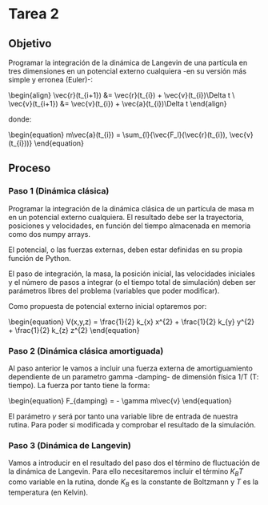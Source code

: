 # Tarea 2

## Objetivo

Programar la integración de la dinámica de Langevin de una partícula en tres dimensiones en un
potencial externo cualquiera -en su versión más simple y erronea (Euler)-:

\begin{align}
\vec{r}(t_{i+1}) &= \vec{r}(t_{i}) + \vec{v}(t_{i})\Delta t \\
\vec{v}(t_{i+1}) &= \vec{v}(t_{i}) + \vec{a}(t_{i})\Delta t
\end{align}

donde:

\begin{equation}
m\vec{a}(t_{i}) = \sum_{l}{\vec{F_l}(\vec{r}(t_{i}), \vec{v}(t_{i}))}
\end{equation}

## Proceso

### Paso 1 (Dinámica clásica)

Programar la integración de la dinámica clásica de un partícula de masa m en un potencial externo
cualquiera. El resultado debe ser la trayectoria, posiciones y velocidades, en función del tiempo
almacenada en memoria como dos numpy arrays.

El potencial, o las fuerzas externas, deben estar definidas en su propia función de Python.

El paso de integración, la masa, la posición inicial, las velocidades iniciales y el número de
pasos a integrar (o el tiempo total de simulación) deben ser parámetros libres del problema
(variables que poder modificar). 

Como propuesta de potencial externo inicial optaremos por:

\begin{equation}
V(x,y,z) = \frac{1}{2} k_{x} x^{2} + \frac{1}{2} k_{y} y^{2} + \frac{1}{2} k_{z} z^{2}
\end{equation}

### Paso 2 (Dinámica clásica amortiguada)

Al paso anterior le vamos a incluir una fuerza externa de amortiguamiento dependiente de un
parametro gamma -damping- de dimensión física 1/T (T: tiempo). La fuerza por tanto tiene la forma:

\begin{equation}
F_{damping} = - \gamma m\vec{v}
\end{equation}

El parámetro $\gamma$ será por tanto una variable libre de entrada de nuestra rutina. Para poder si
modificada y comprobar el resultado de la simulación.

### Paso 3 (Dinámica de Langevin)

Vamos a introducir en el resultado del paso dos el término de fluctuación de la dinámica de
Langevin. Para ello necesitaremos incluir el término $K_{B}T$ como variable en la rutina, donde $K_{B}$ es la constante de Boltzmann y $T$ es la temperatura (en Kelvin).


